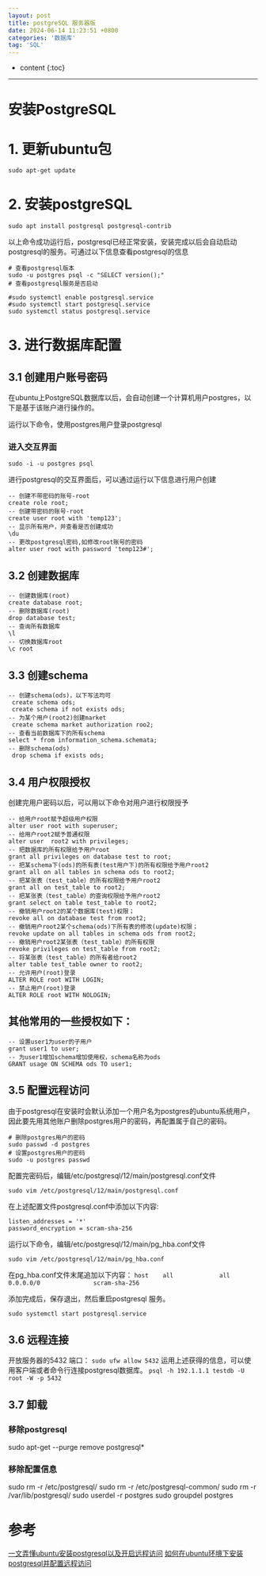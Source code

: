```yaml
---
layout: post
title: postgreSQL 服务器版 
date: 2024-06-14 11:23:51 +0800
categories: '数据库'
tag: 'SQL'
---
```

* content
{:toc}
---

# 安装PostgreSQL

# 1. 更新ubuntu包
`sudo apt-get update`

# 2. 安装postgreSQL
`sudo apt install postgresql postgresql-contrib`

以上命令成功运行后，postgresql已经正常安装，安装完成以后会自动启动postgresql的服务。可通过以下信息查看postgresql的信息
```
# 查看postgresql版本
sudo -u postgres psql -c "SELECT version();"
# 查看postgresql服务是否启动

#sudo systemctl enable postgresql.service
#sudo systemctl start postgresql.service
sudo systemctl status postgresql.service
```

# 3. 进行数据库配置
## 3.1 创建用户账号密码
在ubuntu上PostgreSQL数据库以后，会自动创建一个计算机用户postgres，以下是基于该账户进行操作的。

运行以下命令，使用postgres用户登录postgresql

### 进入交互界面
`sudo -i -u postgres psql`

进行postgresql的交互界面后，可以通过运行以下信息进行用户创建
```
-- 创建不带密码的账号-root
create role root;
-- 创建带密码的账号-root
create user root with 'temp123';
-- 显示所有用户，并查看是否创建成功
\du
-- 更改postgresql密码,如修改root账号的密码
alter user root with password 'temp123#';
```

## 3.2 创建数据库
```
-- 创建数据库(root)
create database root;
-- 删除数据库(root)
drop database test;
-- 查询所有数据库
\l
-- 切换数据库root
\c root
```

## 3.3 创建schema
```
-- 创建schema(ods)，以下写法均可
 create schema ods;
 create schema if not exists ods;
-- 为某个用户(root2)创建market
 create schema market authorization roo2;
-- 查看当前数据库下的所有schema
select * from information_schema.schemata;
-- 删除schema(ods)
 drop schema if exists ods;
 ```

## 3.4 用户权限授权
创建完用户密码以后，可以用以下命令对用户进行权限授予
```
-- 给用户root赋予超级用户权限
alter user root with superuser;
-- 给用户root2赋予普通权限
alter user  root2 with privileges; 
-- 把数据库的所有权限给予用户root
grant all privileges on database test to root;
-- 把某schema下(ods)的所有表(test用户下)的所有权限给予用户root2
grant all on all tables in schema ods to root2;
-- 把某张表（test_table）的所有权限给予用户root2
grant all on test_table to root2;
-- 把某张表（test_table）的查询权限给予用户root2
grant select on table test_table to root2;
-- 撤销用户root2的某个数据库(test)权限；
revoke all on database test from root2;
-- 撤销用户root2某个schema(ods)下所有表的修改(update)权限；
revoke update on all tables in schema ods from root2;
-- 撤销用户root2某张表（test_table）的所有权限
revoke privileges on test_table from root2;
-- 将某张表（test_table）的所有者给root2
alter table test_table owner to root2;
-- 允许用户(root)登录
ALTER ROLE root WITH LOGIN;
-- 禁止用户(root)登录
ALTER ROLE root WITH NOLOGIN;
```

## 其他常用的一些授权如下：
```
-- 设置user1为user的子用户
grant user1 to user;
-- 为user1增加schema增加使用权，schema名称为ods
GRANT usage ON SCHEMA ods TO user1;
```

## 3.5 配置远程访问
由于postgresql在安装时会默认添加一个用户名为postgres的ubuntu系统用户，因此要先用其他账户删除postgres用户的密码，再配置属于自己的密码。
```
# 删除postgres用户的密码
sudo passwd -d postgres
# 设置postgres用户的密码
sudo -u postgres passwd
```

配置完密码后，编辑/etc/postgresql/12/main/postgresql.conf文件

`sudo vim /etc/postgresql/12/main/postgresql.conf`

在上述配置文件postgresql.conf中添加以下内容:
```
listen_addresses = '*' 
password_encryption = scram-sha-256
```
运行以下命令，编辑/etc/postgresql/12/main/pg_hba.conf文件

`sudo vim /etc/postgresql/12/main/pg_hba.conf `

在pg_hba.conf文件末尾追加以下内容：
`host    all             all             0.0.0.0/0               scram-sha-256`

添加完成后，保存退出，然后重启postgresql 服务。

`sudo systemctl start postgresql.service`

## 3.6 远程连接
开放服务器的5432 端口：
`sudo ufw allow 5432`
运用上述获得的信息，可以使用客户端或者命令行连接postgresql数据库。
`psql -h 192.1.1.1 testdb -U root -W -p 5432`

## 3.7 卸载
### 移除postgresql
sudo apt-get --purge remove postgresql\*
### 移除配置信息
sudo rm -r /etc/postgresql/
sudo rm -r /etc/postgresql-common/
sudo rm -r /var/lib/postgresql/
sudo userdel -r postgres
sudo groupdel postgres

# 参考
[一文弄懂ubuntu安装postgresql以及开启远程访问](https://juejin.cn/post/7132761848947933220)
[如何在ubuntu环境下安装postgresql并配置远程访问](https://blog.csdn.net/qq_41780234/article/details/126083484)